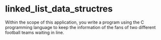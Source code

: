 # linked_list_data_structres
Within the scope of this application, you write a program using the C programming language to keep the information of the fans of two different football teams waiting in line.
